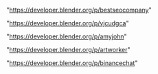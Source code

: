 "https://developer.blender.org/p/bestseocompany"

"https://developer.blender.org/p/vjcudgca"

"https://developer.blender.org/p/amyjohn"

"https://developer.blender.org/p/artworker"

"https://developer.blender.org/p/binancechat"

 
